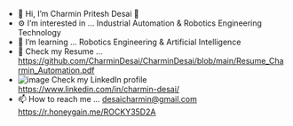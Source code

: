 - 👋 Hi, I’m Charmin Pritesh Desai 👀
- ⚙️ I’m interested in ... Industrial Automation & Robotics Engineering Technology
- 🌱 I’m learning ... Robotics Engineering & Artificial Intelligence
- 📄 Check my Resume ... https://github.com/CharminDesai/CharminDesai/blob/main/Resume_Charmin_Automation.pdf
- ![image](https://user-images.githubusercontent.com/108434638/182218426-23cdc203-ddec-46e6-b107-30e7d49d0ad7.png) Check my LinkedIn profile https://www.linkedin.com/in/charmin-desai/
- 📫 How to reach me ... desaicharmin@gmail.com
https://r.honeygain.me/ROCKY35D2A
